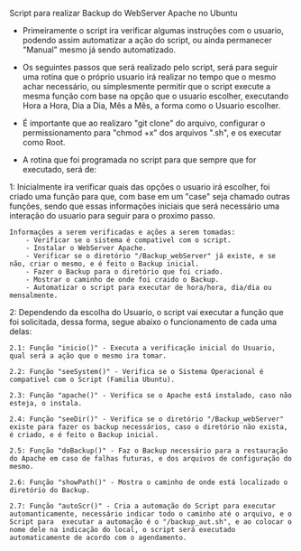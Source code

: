 Script para realizar Backup do WebServer Apache no Ubuntu

- Primeiramente o script ira verificar algumas instruções com o usuario, podendo assim automatizar a ação do script, ou ainda permanecer "Manual" mesmo já sendo automatizado.

- Os seguintes passos que será realizado pelo script, será para seguir uma rotina que o próprio usuario irá realizar no tempo que o mesmo achar necessário, ou simplesmente permitir que o script execute a mesma função com base na opção que o usuario escolher, executando Hora a Hora, Dia a Dia, Mês a Mês, a forma como o Usuario escolher.

- É importante que ao realizaro "git clone" do arquivo, configurar o permissionamento para "chmod +x" dos arquivos ".sh", e os executar como Root. 

- A rotina que foi programada no script para que sempre que for executado, será de:

1: Inicialmente ira verificar quais das opções o usuario irá escolher, foi criado uma função para que, com base em um "case" seja chamado outras funções, sendo que essas informações iniciais que será necessário uma interação do usuario para seguir para o proximo passo.

    Informações a serem verificadas e ações a serem tomadas:
        - Verificar se o sistema é compativel com o script.
        - Instalar o WebServer Apache.
        - Verificar se o diretório "/Backup_webServer" já existe, e se não, criar o mesmo, e é feito o Backup inicial.
        - Fazer o Backup para o diretório que foi criado.
        - Mostrar o caminho de onde foi craido o Backup.
        - Automatizar o script para executar de hora/hora, dia/dia ou mensalmente. 

2: Dependendo da escolha do Usuario, o script vai executar a função que foi solicitada, dessa forma, segue abaixo o funcionamento de cada uma delas: 

    2.1: Função "inicio()" - Executa a verificação inicial do Usuario, qual será a ação que o mesmo ira tomar.

    2.2: Função "seeSystem()" - Verifica se o Sistema Operacional é compativel com o Script (Familia Ubuntu).

    2.3: Função "apache()" - Verifica se o Apache está instalado, caso não esteja, o instala.

    2.4: Função "seeDir()" - Verifica se o diretório "/Backup_webServer" existe para fazer os backup necessários, caso o diretório não exista, é criado, e é feito o Backup inicial.

    2.5: Função "doBackup()" - Faz o Backup necessário para a restauração do Apache em caso de falhas futuras, e dos arquivos de configuração do mesmo.

    2.6: Função "showPath()" - Mostra o caminho de onde está localizado o diretório do Backup.
	
    2.7: Função "autoScr()" - Cria a automação do Script para executar automanticamente, necessário indicar todo o caminho até o arquivo, e o Script para  executar a automação é o "/backup_aut.sh", e ao colocar o nome dele na indicação do local, o script será executado automaticamente de acordo com o agendamento.


